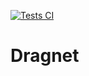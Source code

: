 [![Tests CI](https://github.com/delonnewman/dragnet/actions/workflows/rubyonrails.yml/badge.svg)](https://github.com/delonnewman/dragnet/actions/workflows/rubyonrails.yml)

# Dragnet
